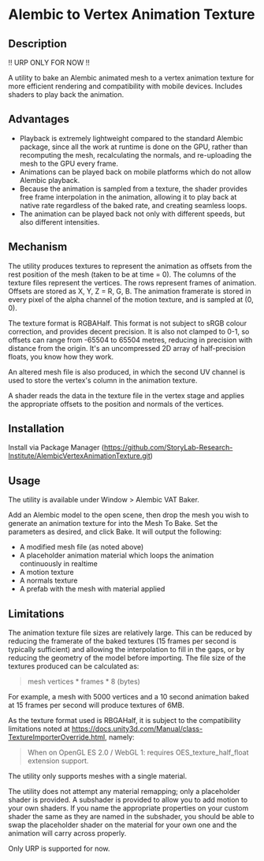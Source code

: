 # Alembic to Vertex Animation Texture
## Description

!! URP ONLY FOR NOW !!

A utility to bake an Alembic animated mesh to a vertex animation texture for more efficient rendering and compatibility with mobile devices. Includes shaders to play back the animation.

## Advantages
 - Playback is extremely lightweight compared to the standard Alembic package, since all the work at runtime is done on the GPU, rather than recomputing the mesh, recalculating the normals, and re-uploading the mesh to the GPU every frame.
 - Animations can be played back on mobile platforms which do not allow Alembic playback.
 - Because the animation is sampled from a texture, the shader provides free frame interpolation in the animation, allowing it to play back at native rate regardless of the baked rate, and creating seamless loops.
 - The animation can be played back not only with different speeds, but also different intensities.

## Mechanism
The utility produces textures to represent the animation as offsets from the rest position of the mesh (taken to be at time = 0). The columns of the texture files represent the vertices. The rows represent frames of animation. Offsets are stored as X, Y, Z = R, G, B. The animation framerate is stored in every pixel of the alpha channel of the motion texture, and is sampled at (0, 0).

The texture format is RGBAHalf. This format is not subject to sRGB colour correction, and provides decent precision. It is also not clamped to 0-1, so offsets can range from -65504 to 65504 metres, reducing in precision with distance from the origin. It's an uncompressed 2D array of half-precision floats, you know how they work.

An altered mesh file is also produced, in which the second UV channel is used to store the vertex's column in the animation texture.

A shader reads the data in the texture file in the vertex stage and applies the appropriate offsets to the position and normals of the vertices.

## Installation
Install via Package Manager (https://github.com/StoryLab-Research-Institute/AlembicVertexAnimationTexture.git)

## Usage
The utility is available under Window > Alembic VAT Baker.

Add an Alembic model to the open scene, then drop the mesh you wish to generate an animation texture for into the Mesh To Bake. Set the parameters as desired, and click Bake. It will output the following:

 - A modified mesh file (as noted above)
 - A placeholder animation material which loops the animation continuously in realtime
 - A motion texture
 - A normals texture
 - A prefab with the mesh with material applied

## Limitations
The animation texture file sizes are relatively large. This can be reduced by reducing the framerate of the baked textures (15 frames per second is typically sufficient) and allowing the interpolation to fill in the gaps, or by reducing the geometry of the model before importing. The file size of the textures produced can be calculated as:
> mesh vertices * frames * 8 (bytes)

For example, a mesh with 5000 vertices and a 10 second animation baked at 15 frames per second will produce textures of 6MB.

As the texture format used is RBGAHalf, it is subject to the compatibility limitations noted at https://docs.unity3d.com/Manual/class-TextureImporterOverride.html, namely:
> When on OpenGL ES 2.0 / WebGL 1: requires OES_texture_half_float extension support.

The utility only supports meshes with a single material.

The utility does not attempt any material remapping; only a placeholder shader is provided. A subshader is provided to allow you to add motion to your own shaders. If you name the appropriate properties on your custom shader the same as they are named in the subshader, you should be able to swap the placeholder shader on the material for your own one and the animation will carry across properly.

Only URP is supported for now.
